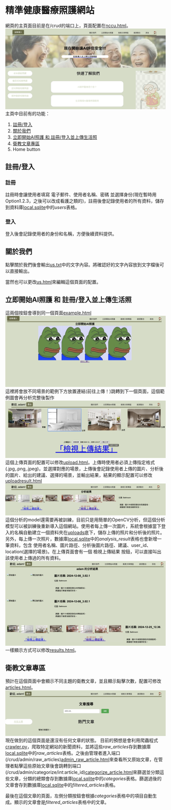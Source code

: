 # 精準健康醫療照護網站

網頁的主頁面目前是在/crud的端口上，頁面配置在[nccu.html](apps/crud/templates/crud/nccu.html)。
![Main page](web_pic/main.png)
主頁中目前有的功能：
1. [註冊/登入](#註冊登入)
2. [關於我們](#關於我們)
3. [立即開始AI照護 和 註冊/登入並上傳生活照](#立即開始ai照護-和-註冊登入並上傳生活照)
4. [衛教文章專區](#衛教文章專區)
5. Home button

## 註冊/登入
### 註冊
註冊時會讓使用者填寫 電子郵件、使用者名稱、密碼 並選擇身份(現在暫時用Option1.2.3，之後可以改成看護之類的)，註冊後會記錄使用者的所有資料，儲存到資料庫[local.sqlite](local.sqlite)中的*users*表格。
### 登入
登入後會記錄使用者的身份和名稱，方便後續資料提供。

## 關於我們
點擊關於我們後會輸出[us.txt](apps/crud/static/text/us.txt)中的文字內容。將確認好的文字內容放到文字檔後可以直接輸出。

當然也可以更改[us.html](apps/crud/templates/crud/us.html)來編輯這個頁面的配置。

## 立即開始AI照護 和 註冊/登入並上傳生活照
這兩個按鈕會導到同一個頁面[example.html](apps/crud/templates/crud/example.html)
![Example page](web_pic/example.png)
這裡將會放不同場景的範例下方放置連結(前往上傳！)跳轉到下一個頁面，這個範例圖會再分析完整後製作
![Upload page](web_pic/upload.png)
這個上傳頁面的配置可以修改[upload.html](apps/crud/templates/crud/upload.html)。上傳時使用者必須上傳指定格式(.jpg,.png,.jpeg)，並選擇對應的場景，上傳後會記錄使用者上傳的圖片、分析後的圖片、給出的建議、選擇的場景，並輸出結果，結果的顯示配置可以修改[uploadresult.html](apps/crud/templates/crud/uploadresult.html)
![Result page](web_pic/result.png)
這個分析的model還需要再被訓練，目前只是用簡單的OpenCV分析，但這個分析模型可以被訓練後重新導入這個網站。使用者每上傳一次圖片，系統會根據當下登入的名稱自動建立一個資料夾在[uploads](uploads)底下，儲存上傳的照片和分析後的照片。另外，每上傳一次照片，數據庫[local.sqlite](local.sqlite)中的*analysis_result*表格也會新增一筆資料，包含 使用者名稱、圖片路徑、分析後圖片路徑、建議、user_id、location(選擇的場景)。在上傳頁面會有一個 檢視上傳結果 按鈕，可以直接叫出該使用者上傳過的所有資料。
![Allresult page](web_pic/allresult.png)
一樣顯示方式可以修改[results.html](apps/crud/templates/crud/results.html)。

## 衛教文章專區
預計在這個頁面中會顯示不同主題的衛教文章，並且顯示點擊次數，配置可修改[articles.html](apps/crud/templates/crud/articles.html)。
![Articles page](web_pic/article.png)
現在做到的這個頁面是還沒有任何文章的狀態。
目前的預想是會利用爬蟲程式[crawler.py](scripts/crawler.py)，爬取特定網站的新聞資料，並將這些*raw_articles*存到數據庫[local.sqlite](local.sqlite)中的*raw_articles*表格。之後由管理者進入端口(/crud/admin/raw_articles)[admin_raw_article.html](apps/crud/templates/crud/admin_raw_article.html)來查看所又原始文章，在管理者點擊這些原始文章後會跳轉到端口(/crud/admin/categorize/int:article_id)[categorize_article.html](apps/crud/templates/crud/categorize_article.html)來篩選並分類這些文章，分類的總類會存到數據庫[local.sqlite](local.sqlite)中的*categories*表格。篩選過後的文章會存到數據庫[local.sqlite](local.sqlite)中的*filtered_articles*表格。

最後在這個文章的頁面，左側分類按鈕會根據*categories*表格中的項目自動生成。顯示的文章會是*filtered_articles*表格中的文章。










